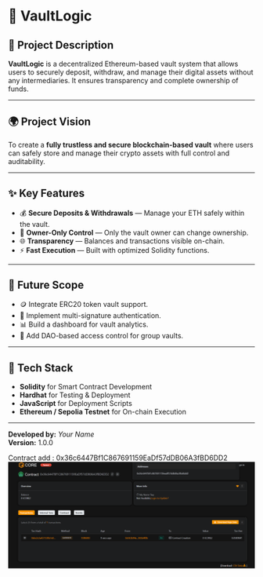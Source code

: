 # 💎 VaultLogic

## 📘 Project Description
**VaultLogic** is a decentralized Ethereum-based vault system that allows users to securely deposit, withdraw, and manage their digital assets without any intermediaries. It ensures transparency and complete ownership of funds.

---

## 🌍 Project Vision
To create a **fully trustless and secure blockchain-based vault** where users can safely store and manage their crypto assets with full control and auditability.

---

## ✨ Key Features
- 💰 **Secure Deposits & Withdrawals** — Manage your ETH safely within the vault.  
- 🔐 **Owner-Only Control** — Only the vault owner can change ownership.  
- 🌐 **Transparency** — Balances and transactions visible on-chain.  
- ⚡ **Fast Execution** — Built with optimized Solidity functions.

---

## 🚀 Future Scope
- 🪙 Integrate ERC20 token vault support.  
- 🔄 Implement multi-signature authentication.  
- 📊 Build a dashboard for vault analytics.  
- 🧩 Add DAO-based access control for group vaults.  

---

## 🧩 Tech Stack
- **Solidity** for Smart Contract Development  
- **Hardhat** for Testing & Deployment  
- **JavaScript** for Deployment Scripts  
- **Ethereum / Sepolia Testnet** for On-chain Execution  

---

**Developed by:** _Your Name_  
**Version:** 1.0.0  


Contract add :  0x36c6447Bf1C867691159EaDf57dDB06A3fBD6DD2
![alt text](image.png)